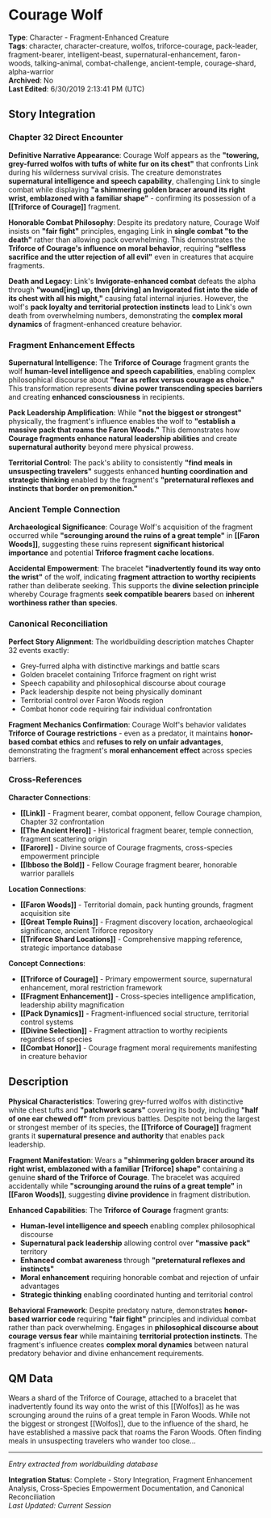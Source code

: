 # Courage Wolf

**Type**: Character - Fragment-Enhanced Creature  
**Tags**: character, character-creature, wolfos, triforce-courage, pack-leader, fragment-bearer, intelligent-beast, supernatural-enhancement, faron-woods, talking-animal, combat-challenge, ancient-temple, courage-shard, alpha-warrior  
**Archived**: No  
**Last Edited**: 6/30/2019 2:13:41 PM (UTC)

## Story Integration

### Chapter 32 Direct Encounter
**Definitive Narrative Appearance**: Courage Wolf appears as the **"towering, grey-furred wolfos with tufts of white fur on its chest"** that confronts Link during his wilderness survival crisis. The creature demonstrates **supernatural intelligence and speech capability**, challenging Link to single combat while displaying **"a shimmering golden bracer around its right wrist, emblazoned with a familiar shape"** - confirming its possession of a **[[Triforce of Courage]]** fragment.

**Honorable Combat Philosophy**: Despite its predatory nature, Courage Wolf insists on **"fair fight"** principles, engaging Link in **single combat "to the death"** rather than allowing pack overwhelming. This demonstrates the **Triforce of Courage's influence on moral behavior**, requiring **"selfless sacrifice and the utter rejection of all evil"** even in creatures that acquire fragments.

**Death and Legacy**: Link's **Invigorate-enhanced combat** defeats the alpha through **"wound[ing] up, then [driving] an Invigorated fist into the side of its chest with all his might,"** causing fatal internal injuries. However, the wolf's **pack loyalty and territorial protection instincts** lead to Link's own death from overwhelming numbers, demonstrating the **complex moral dynamics** of fragment-enhanced creature behavior.

### Fragment Enhancement Effects

**Supernatural Intelligence**: The **Triforce of Courage** fragment grants the wolf **human-level intelligence and speech capabilities**, enabling complex philosophical discourse about **"fear as reflex versus courage as choice."** This transformation represents **divine power transcending species barriers** and creating **enhanced consciousness** in recipients.

**Pack Leadership Amplification**: While **"not the biggest or strongest"** physically, the fragment's influence enables the wolf to **"establish a massive pack that roams the Faron Woods."** This demonstrates how **Courage fragments enhance natural leadership abilities** and create **supernatural authority** beyond mere physical prowess.

**Territorial Control**: The pack's ability to consistently **"find meals in unsuspecting travelers"** suggests enhanced **hunting coordination and strategic thinking** enabled by the fragment's **"preternatural reflexes and instincts that border on premonition."**

### Ancient Temple Connection

**Archaeological Significance**: Courage Wolf's acquisition of the fragment occurred while **"scrounging around the ruins of a great temple"** in **[[Faron Woods]]**, suggesting these ruins represent **significant historical importance** and potential **Triforce fragment cache locations**.

**Accidental Empowerment**: The bracelet **"inadvertently found its way onto the wrist"** of the wolf, indicating **fragment attraction to worthy recipients** rather than deliberate seeking. This supports the **divine selection principle** whereby Courage fragments **seek compatible bearers** based on **inherent worthiness rather than species**.

### Canonical Reconciliation

**Perfect Story Alignment**: The worldbuilding description matches Chapter 32 events exactly:
- Grey-furred alpha with distinctive markings and battle scars
- Golden bracelet containing Triforce fragment on right wrist  
- Speech capability and philosophical discourse about courage
- Pack leadership despite not being physically dominant
- Territorial control over Faron Woods region
- Combat honor code requiring fair individual confrontation

**Fragment Mechanics Confirmation**: Courage Wolf's behavior validates **Triforce of Courage restrictions** - even as a predator, it maintains **honor-based combat ethics** and **refuses to rely on unfair advantages**, demonstrating the fragment's **moral enhancement effect** across species barriers.

### Cross-References

**Character Connections**:
- **[[Link]]** - Fragment bearer, combat opponent, fellow Courage champion, Chapter 32 confrontation
- **[[The Ancient Hero]]** - Historical fragment bearer, temple connection, fragment scattering origin
- **[[Farore]]** - Divine source of Courage fragments, cross-species empowerment principle
- **[[Ibboso the Bold]]** - Fellow Courage fragment bearer, honorable warrior parallels

**Location Connections**:
- **[[Faron Woods]]** - Territorial domain, pack hunting grounds, fragment acquisition site
- **[[Great Temple Ruins]]** - Fragment discovery location, archaeological significance, ancient Triforce repository
- **[[Triforce Shard Locations]]** - Comprehensive mapping reference, strategic importance database

**Concept Connections**:
- **[[Triforce of Courage]]** - Primary empowerment source, supernatural enhancement, moral restriction framework
- **[[Fragment Enhancement]]** - Cross-species intelligence amplification, leadership ability magnification
- **[[Pack Dynamics]]** - Fragment-influenced social structure, territorial control systems
- **[[Divine Selection]]** - Fragment attraction to worthy recipients regardless of species
- **[[Combat Honor]]** - Courage fragment moral requirements manifesting in creature behavior

## Description

**Physical Characteristics**: Towering grey-furred wolfos with distinctive white chest tufts and **"patchwork scars"** covering its body, including **"half of one ear chewed off"** from previous battles. Despite not being the largest or strongest member of its species, the **[[Triforce of Courage]]** fragment grants it **supernatural presence and authority** that enables pack leadership.

**Fragment Manifestation**: Wears a **"shimmering golden bracer around its right wrist, emblazoned with a familiar [Triforce] shape"** containing a genuine **shard of the Triforce of Courage**. The bracelet was acquired accidentally while **"scrounging around the ruins of a great temple"** in **[[Faron Woods]]**, suggesting **divine providence** in fragment distribution.

**Enhanced Capabilities**: The **Triforce of Courage** fragment grants:
- **Human-level intelligence and speech** enabling complex philosophical discourse
- **Supernatural pack leadership** allowing control over **"massive pack"** territory
- **Enhanced combat awareness** through **"preternatural reflexes and instincts"**  
- **Moral enhancement** requiring honorable combat and rejection of unfair advantages
- **Strategic thinking** enabling coordinated hunting and territorial control

**Behavioral Framework**: Despite predatory nature, demonstrates **honor-based warrior code** requiring **"fair fight"** principles and individual combat rather than pack overwhelming. Engages in **philosophical discourse about courage versus fear** while maintaining **territorial protection instincts**. The fragment's influence creates **complex moral dynamics** between natural predatory behavior and divine enhancement requirements.

## QM Data
Wears a shard of the Triforce of Courage, attached to a bracelet that inadvertently found its way onto the wrist of this [[Wolfos]] as he was scrounging around the ruins of a great temple in Faron Woods. While not the biggest or strongest [[Wolfos]], due to the influence of the shard, he have established a massive pack that roams the Faron Woods. Often finding meals in unsuspecting travelers who wander too close...

---
*Entry extracted from worldbuilding database*

**Integration Status**: Complete - Story Integration, Fragment Enhancement Analysis, Cross-Species Empowerment Documentation, and Canonical Reconciliation  
*Last Updated: Current Session*

